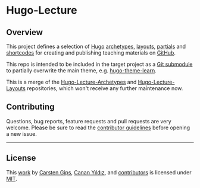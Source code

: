 # Hugo-Lecture

## Overview

This project defines a selection of [Hugo](https://gohugo.io/)
[archetypes](https://gohugo.io/content-management/archetypes/),
[layouts](https://gohugo.io/templates/),
[partials](https://gohugo.io/templates/partials/) and
[shortcodes](https://gohugo.io/content-management/shortcodes/)
for creating and publishing teaching materials on
[GitHub](https://docs.github.com/en/pages).

This repo is intended to be included in the target project as a
[Git submodule](https://git-scm.com/book/en/v2/Git-Tools-Submodules)
to partially overwrite the main theme, e.g. [hugo-theme-learn](https://github.com/matcornic/hugo-theme-learn).

This is a merge of the [Hugo-Lecture-Archetypes](https://github.com/cagix/Hugo-Lecture-Archetypes)
and [Hugo-Lecture-Layouts](https://github.com/cagix/Hugo-Lecture-Layouts) repositories,
which won't receive any further maintenance now.


## Contributing

Questions, bug reports, feature requests and pull requests are very welcome.
Please be sure to read the [contributor guidelines](CONTRIBUTING.md) before
opening a new issue.


---

## License

This [work](https://github.com/cagix/Hugo-Lecture) by
[Carsten Gips](https://github.com/cagix),
[Canan Yıldız](https://github.com/cyildiz), and
[contributors](https://github.com/cagix/Hugo-Lecture/graphs/contributors)
is licensed under [MIT](LICENSE.md).
